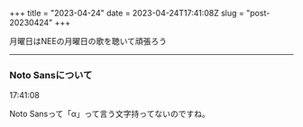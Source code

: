 +++
title = "2023-04-24"
date = 2023-04-24T17:41:08Z
slug = "post-20230424"
+++

月曜日はNEEの月曜日の歌を聴いて頑張ろう

---

### Noto Sansについて
17:41:08

Noto Sansって「α」って言う文字持ってないのですね。

